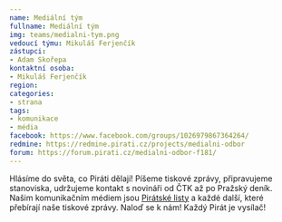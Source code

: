 ```yaml
---
name: Mediální tým
fullname: Mediální tým
img: teams/medialni-tym.png
vedoucí týmu: Mikuláš Ferjenčík
zástupci:
- Adam Skořepa
kontaktní osoba: 
- Mikuláš Ferjenčík
region: 
categories: 
- strana
tags:
- komunikace
- média
facebook: https://www.facebook.com/groups/1026979867364264/
redmine: https://redmine.pirati.cz/projects/medialni-odbor
forum: https://forum.pirati.cz/medialni-odbor-f181/
---
```


Hlásíme do světa, co Piráti dělají! Píšeme tiskové zprávy, připravujeme stanoviska, udržujeme kontakt s novináři od ČTK až po Pražský deník. Našim komunikačním médiem jsou [Pirátské listy](http://www.piratskelisty.cz/) a každé další, které přebírají naše tiskové zprávy. Naloď se k nám! Každý Pirát je vysílač!
